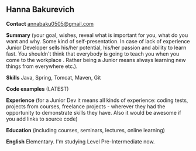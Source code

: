 **Hanna Bakurevich**
-
**Contact** annabaku0505@gmail.com

**Summary** (your goal, wishes, reveal what is important for you, what do you want and why.
Some kind of self-presentation. In case of lack of experience  Junior Developer sells his/her potential, his/her passion and ability to learn fast. You shouldn't think that everybody is going to teach you when you come to the workplace . Rather being a Junior means always
learning new things from everywhere etc.).

**Skills**
Java, Spring, Tomcat, Maven, Git

**Code examples** (LATEST)

**Experience** (for a Junior Dev it means all kinds of experience: coding tests, projects from courses,
freelance projects - wherever they had the opportunity to demonstrate skills they have.
Also it would be awesome if you add links to source code)

**Education** (including courses, seminars, lectures, online learning)

**English** 
Elementary. I'm studying Level Pre-Intermediate now.
